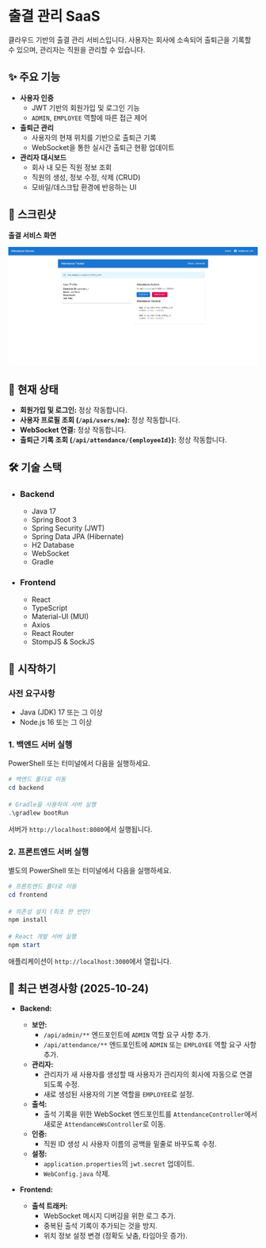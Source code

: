 # 출결 관리 SaaS

클라우드 기반의 출결 관리 서비스입니다. 사용자는 회사에 소속되어 출퇴근을 기록할 수 있으며, 관리자는 직원을 관리할 수 있습니다.

## ✨ 주요 기능

- **사용자 인증**
  - JWT 기반의 회원가입 및 로그인 기능
  - `ADMIN`, `EMPLOYEE` 역할에 따른 접근 제어
- **출퇴근 관리**
  - 사용자의 현재 위치를 기반으로 출퇴근 기록
  - WebSocket을 통한 실시간 출퇴근 현황 업데이트
- **관리자 대시보드**
  - 회사 내 모든 직원 정보 조회
  - 직원의 생성, 정보 수정, 삭제 (CRUD)
  - 모바일/데스크탑 환경에 반응하는 UI

## 📸 스크린샷

**출결 서비스 화면**

![Attendance Service](frontend/public/images/thumbnail_1.jpg)

## 🚀 현재 상태

- **회원가입 및 로그인:** 정상 작동합니다.
- **사용자 프로필 조회 (`/api/users/me`):** 정상 작동합니다.
- **WebSocket 연결:** 정상 작동합니다.
- **출퇴근 기록 조회 (`/api/attendance/{employeeId}`):** 정상 작동합니다.

## 🛠️ 기술 스택

- ### **Backend**
  - Java 17
  - Spring Boot 3
  - Spring Security (JWT)
  - Spring Data JPA (Hibernate)
  - H2 Database
  - WebSocket
  - Gradle

- ### **Frontend**
  - React
  - TypeScript
  - Material-UI (MUI)
  - Axios
  - React Router
  - StompJS & SockJS

## 🚀 시작하기

### 사전 요구사항

- Java (JDK) 17 또는 그 이상
- Node.js 16 또는 그 이상

### 1. 백엔드 서버 실행

PowerShell 또는 터미널에서 다음을 실행하세요.

```powershell
# 백엔드 폴더로 이동
cd backend

# Gradle을 사용하여 서버 실행
.\gradlew bootRun
```

서버가 `http://localhost:8080`에서 실행됩니다.

### 2. 프론트엔드 서버 실행

별도의 PowerShell 또는 터미널에서 다음을 실행하세요.

```powershell
# 프론트엔드 폴더로 이동
cd frontend

# 의존성 설치 (최초 한 번만)
npm install

# React 개발 서버 실행
npm start
```

애플리케이션이 `http://localhost:3000`에서 열립니다.

## 📝 최근 변경사항 (2025-10-24)

*   **Backend:**
    *   **보안:**
        *   `/api/admin/**` 엔드포인트에 `ADMIN` 역할 요구 사항 추가.
        *   `/api/attendance/**` 엔드포인트에 `ADMIN` 또는 `EMPLOYEE` 역할 요구 사항 추가.
    *   **관리자:**
        *   관리자가 새 사용자를 생성할 때 사용자가 관리자의 회사에 자동으로 연결되도록 수정.
        *   새로 생성된 사용자의 기본 역할을 `EMPLOYEE`로 설정.
    *   **출석:**
        *   출석 기록을 위한 WebSocket 엔드포인트를 `AttendanceController`에서 새로운 `AttendanceWsController`로 이동.
    *   **인증:**
        *   직원 ID 생성 시 사용자 이름의 공백을 밑줄로 바꾸도록 수정.
    *   **설정:**
        *   `application.properties`의 `jwt.secret` 업데이트.
        *   `WebConfig.java` 삭제.

*   **Frontend:**
    *   **출석 트래커:**
        *   WebSocket 메시지 디버깅을 위한 로그 추가.
        *   중복된 출석 기록이 추가되는 것을 방지.
        *   위치 정보 설정 변경 (정확도 낮춤, 타임아웃 증가).